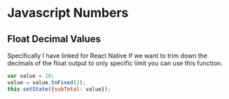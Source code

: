 # Javascript Numbers


## Float Decimal Values
Specifically I have linked for React Native
If we want to trim down the decimals of the float output to only specific limit you can use this function.

```javascript
var value = 10;
value = value.toFixed(2);
this.setState({subTotal: value});
```